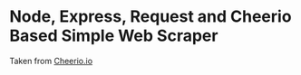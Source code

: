 # Node, Express, Request and Cheerio Based Simple Web Scraper

Taken from [Cheerio.io](https://scotch.io/tutorials/scraping-the-web-with-node-js)